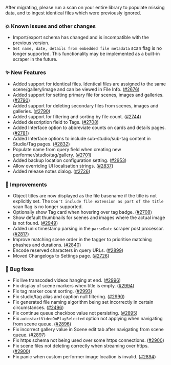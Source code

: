 After migrating, please run a scan on your entire library to populate missing data, and to ingest identical files which were previously ignored.

### 💥 Known issues and other changes
* Import/export schema has changed and is incompatible with the previous version.
* `Set name, date, details from embedded file metadata` scan flag is no longer supported. This functionality may be implemented as a built-in scraper in the future.

### ✨ New Features
* Added support for identical files. Identical files are assigned to the same scene/gallery/image and can be viewed in File Info. ([#2676](https://github.com/stashapp/stash/pull/2676))
* Added support for setting primary file for scenes, images and galleries. ([#2790](https://github.com/stashapp/stash/pull/2790))
* Added support for deleting secondary files from scenes, images and galleries. ([#2790](https://github.com/stashapp/stash/pull/2790))
* Added support for filtering and sorting by file count. ([#2744](https://github.com/stashapp/stash/pull/2744))
* Added description field to Tags. ([#2708](https://github.com/stashapp/stash/pull/2708))
* Added Interface option to abbreviate counts on cards and details pages. ([#2781](https://github.com/stashapp/stash/pull/2781))
* Added Interface options to include sub-studio/sub-tag content in Studio/Tag pages. ([#2832](https://github.com/stashapp/stash/pull/2832))
* Populate name from query field when creating new performer/studio/tag/gallery. ([#2701](https://github.com/stashapp/stash/pull/2701))
* Added backup location configuration setting. ([#2953](https://github.com/stashapp/stash/pull/2953))
* Allow overriding UI localisation strings. ([#2837](https://github.com/stashapp/stash/pull/2837))
* Added release notes dialog. ([#2726](https://github.com/stashapp/stash/pull/2726))

### 🎨 Improvements
* Object titles are now displayed as the file basename if the title is not explicitly set. The `Don't include file extension as part of the title` scan flag is no longer supported.
* Optionally show Tag card when hovering over tag badge. ([#2708](https://github.com/stashapp/stash/pull/2708))
* Show default thumbnails for scenes and images where the actual image is not found. ([#2949](https://github.com/stashapp/stash/pull/2949))
* Added unix timestamp parsing in the `parseDate` scraper post processor. ([#2817](https://github.com/stashapp/stash/pull/2817))
* Improve matching scene order in the tagger to prioritise matching phashes and durations. ([#2840](https://github.com/stashapp/stash/pull/2840)) 
* Encode reserved characters in query URLs. ([#2899](https://github.com/stashapp/stash/pull/2899))
* Moved Changelogs to Settings page. ([#2726](https://github.com/stashapp/stash/pull/2726))

### 🐛 Bug fixes
* Fix live transcoded videos hanging at end. ([#2996](https://github.com/stashapp/stash/pull/2996))
* Fix display of scene markers when title is empty. ([#2994](https://github.com/stashapp/stash/pull/2994))
* Fix tag marker count sorting. ([#2993](https://github.com/stashapp/stash/pull/2993))
* Fix studio/tag alias and caption null filtering. ([#2990](https://github.com/stashapp/stash/pull/2990))
* Fix generated file naming algorithm being set incorrectly in certain circumstances. ([#2496](https://github.com/stashapp/stash/pull/2946))
* Fix continue queue checkbox value not persisting. ([#2895](https://github.com/stashapp/stash/pull/2895))
* Fix `autostartVideoOnPlaySelected` option not applying when navigating from scene queue. ([#2896](https://github.com/stashapp/stash/pull/2896))
* Fix incorrect gallery value in Scene edit tab after navigating from scene queue. ([#2897](https://github.com/stashapp/stash/pull/2897))
* Fix https schema not being used over some https connections. ([#2900](https://github.com/stashapp/stash/pull/2900))
* Fix scene files not deleting correctly when streaming over https. ([#2900](https://github.com/stashapp/stash/pull/2900))
* Fix panic when custom performer image location is invalid. ([#2894](https://github.com/stashapp/stash/pull/2894))
